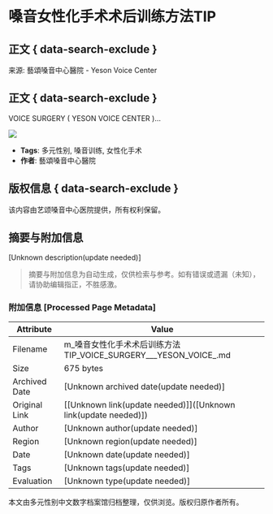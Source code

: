 # 嗓音女性化手术术后训练方法TIP

## 正文 { data-search-exclude }


来源: 藝頌嗓音中心醫院 - Yeson Voice Center

## 正文 { data-search-exclude }

VOICE SURGERY ( YESON VOICE CENTER )…

![](https://static.xx.fbcdn.net/rsrc.php/v4/yv/r/uZ3e1jYZKfj.png)

- **Tags**: 多元性别, 嗓音训练, 女性化手术
- **作者**: 藝頌嗓音中心醫院

## 版权信息 { data-search-exclude }

该内容由艺颂嗓音中心医院提供，所有权利保留。
<!-- tcd_original_link https://m.facebook.com/100057264348958/videos/%E5%97%93%E9%9F%B3%E5%A5%B3%E6%80%A7%E5%8C%96%E6%89%8B%E6%9C%AF%E6%9C%AF%E5%90%8E%E8%AE%AD%E7%BB%83%E6%96%B9%E6%B3%95tipvoice-surgery-yeson-voice-center-v-chatyesonvcline-yesonvoicee-m/498142372978276/ -->


## 摘要与附加信息

<!-- tcd_abstract -->
[Unknown description(update needed)]
<!-- tcd_abstract_end -->

> 摘要与附加信息为自动生成，仅供检索与参考。如有错误或遗漏（未知），请协助编辑指正，不胜感激。

### 附加信息 [Processed Page Metadata]

| Attribute       | Value                                  |
|-----------------|----------------------------------------|
| Filename        | m_嗓音女性化手术术后训练方法TIP_VOICE_SURGERY___YESON_VOICE_.md                             |
| Size            | 675 bytes                           |
| Archived Date   | [Unknown archived date(update needed)]                             |
| Original Link   | [[Unknown link(update needed)]]([Unknown link(update needed)])                       |
| Author          | [Unknown author(update needed)]                               |
| Region          | [Unknown region(update needed)]                               |
| Date            | [Unknown date(update needed)]                                 |
| Tags            | [Unknown tags(update needed)]                                 |
| Evaluation            | [Unknown type(update needed)]                                 |
<!-- tcd_table_end -->

本文由多元性别中文数字档案馆归档整理，仅供浏览。版权归原作者所有。
